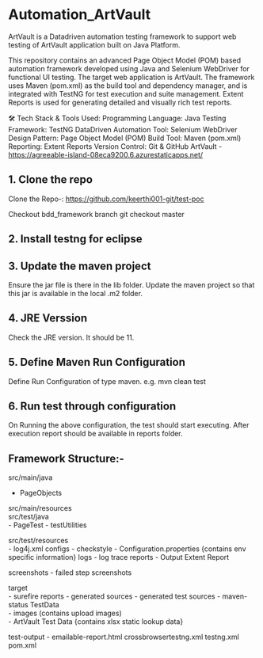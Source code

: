 # Automation_ArtVault

ArtVault is a Datadriven automation testing framework to support web testing of ArtVault application built on Java Platform.

This repository contains an advanced Page Object Model (POM) based automation framework developed using Java and Selenium WebDriver for functional UI testing. The target web application is ArtVault.
The framework uses Maven (pom.xml) as the build tool and dependency manager, and is integrated with TestNG for test execution and suite management. Extent Reports is used for generating detailed and visually rich test reports. 

🛠️ Tech Stack & Tools Used: Programming Language: Java
Testing Framework: TestNG  DataDriven
Automation Tool: Selenium WebDriver
Design Pattern: Page Object Model (POM)
Build Tool: Maven (pom.xml)
Reporting: Extent Reports
Version Control: Git & GitHub
ArtVault - https://agreeable-island-08eca9200.6.azurestaticapps.net/

## 1. Clone the repo

Clone the Repo-: https://github.com/keerthi001-git/test-poc

Checkout bdd_framework branch
git checkout master

## 2. Install testng for eclipse

## 3. Update the maven project

Ensure the jar file is there in the lib folder. Update the maven project so that this jar is available in the local .m2 folder.

## 4. JRE Verssion

Check the JRE version. It should be 11.

## 5. Define Maven Run Configuration

  Define Run Configuration of type maven. 
  e.g. mvn clean test 

## 6. Run test through configuration

On Running the above configuration, the test should start executing. After execution report should be available in reports folder.

## Framework Structure:-

src/main/java      
   - PageObjects   	    
      
src/main/resources  
src/test/java   
    - PageTest 
    - testUtilities 
 
src/test/resources     
     - log4j.xml
configs
      - checkstyle
      - Configuration.properties	{contains env specific information} 
logs
      - log trace
reports
      - Output Extent Report
     
screenshots
      - failed step screenshots
    
target      
       - surefire reports
       - generated sources
       - generated test sources
       - maven-status
TestData        
       - images (contains upload images)	  
       - ArtVault Test Data	{contains xlsx static lookup data}   
	
test-output
       - emailable-report.html
crossbrowsertestng.xml
testng.xml
pom.xml
